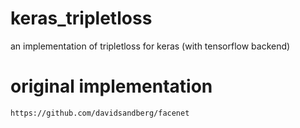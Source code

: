 # keras_tripletloss
an implementation of tripletloss for keras (with tensorflow backend)

# original implementation

    https://github.com/davidsandberg/facenet
